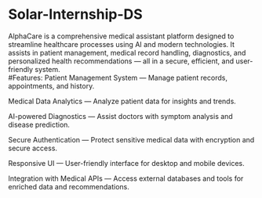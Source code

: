 # Solar-Internship-DS
AlphaCare is a comprehensive medical assistant platform designed to streamline healthcare processes using AI and modern technologies. It assists in patient management, medical record handling, diagnostics, and personalized health recommendations — all in a secure, efficient, and user-friendly system.  
#Features:
Patient Management System — Manage patient records, appointments, and history.

Medical Data Analytics — Analyze patient data for insights and trends.

AI-powered Diagnostics — Assist doctors with symptom analysis and disease prediction.

Secure Authentication — Protect sensitive medical data with encryption and secure access.

Responsive UI — User-friendly interface for desktop and mobile devices.

Integration with Medical APIs — Access external databases and tools for enriched data and recommendations.
